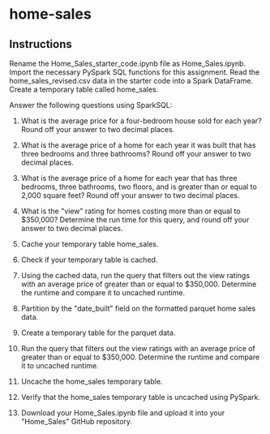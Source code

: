 # home-sales
## Instructions

Rename the Home_Sales_starter_code.ipynb file as Home_Sales.ipynb.
Import the necessary PySpark SQL functions for this assignment.
Read the home_sales_revised.csv data in the starter code into a Spark DataFrame.
Create a temporary table called home_sales.

Answer the following questions using SparkSQL:

1) What is the average price for a four-bedroom house sold for each year? Round off your answer to two decimal places.

2) What is the average price of a home for each year it was built that has three bedrooms and three bathrooms? Round off your answer to two decimal places.

3) What is the average price of a home for each year that has three bedrooms, three bathrooms, two floors, and is greater than or equal to 2,000 square feet? Round off your answer to two decimal places.

4) What is the "view" rating for homes costing more than or equal to $350,000? Determine the run time for this query, and round off your answer to two decimal places.

5) Cache your temporary table home_sales.

6) Check if your temporary table is cached.

7) Using the cached data, run the query that filters out the view ratings with an average price of greater than or equal to $350,000. Determine the runtime and compare it to uncached runtime.

8) Partition by the "date_built" field on the formatted parquet home sales data.

10) Create a temporary table for the parquet data.

11) Run the query that filters out the view ratings with an average price of greater than or equal to $350,000. Determine the runtime and compare it to uncached runtime.

12) Uncache the home_sales temporary table.

13) Verify that the home_sales temporary table is uncached using PySpark.

14) Download your Home_Sales.ipynb file and upload it into your "Home_Sales" GitHub repository.
